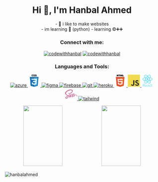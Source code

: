<h1 align="center">Hi 👋, I'm Hanbal Ahmed</h1>

<div align="center">
  - 🔭 i like to make websites <br>
  - im learning 🐍 (python)
  - learning ©➕➕
</div>

<h3 align="center">Connect with me:</h3>
<p align="center">
<a href="https://codepen.io/codewithhanbal" target="blank"><img align="center" src="https://cdn.jsdelivr.net/npm/simple-icons@3.0.1/icons/codepen.svg" alt="codewithhanbal" height="30" width="40" /></a>
<a href="https://www.youtube.com/c/codewithhanbal" target="blank"><img align="center" src="https://cdn.jsdelivr.net/npm/simple-icons@3.0.1/icons/youtube.svg" alt="codewithhanbal" height="30" width="40" /></a>
</p>

<h3 align="center">Languages and Tools:</h3>
<p align="center"> <a href="https://azure.microsoft.com/en-in/" target="_blank"> <img src="https://www.vectorlogo.zone/logos/microsoft_azure/microsoft_azure-icon.svg" alt="azure" width="40" height="40"/> </a> <a href="https://www.w3schools.com/css/" target="_blank"> <img src="https://raw.githubusercontent.com/devicons/devicon/master/icons/css3/css3-original-wordmark.svg" alt="css3" width="40" height="40"/> </a> <a href="https://www.figma.com/" target="_blank"> <img src="https://www.vectorlogo.zone/logos/figma/figma-icon.svg" alt="figma" width="40" height="40"/> </a> <a href="https://firebase.google.com/" target="_blank"> <img src="https://www.vectorlogo.zone/logos/firebase/firebase-icon.svg" alt="firebase" width="40" height="40"/> </a> <a href="https://git-scm.com/" target="_blank"> <img src="https://www.vectorlogo.zone/logos/git-scm/git-scm-icon.svg" alt="git" width="40" height="40"/> </a> <a href="https://heroku.com" target="_blank"> <img src="https://www.vectorlogo.zone/logos/heroku/heroku-icon.svg" alt="heroku" width="40" height="40"/> </a> <a href="https://www.w3.org/html/" target="_blank"> <img src="https://raw.githubusercontent.com/devicons/devicon/master/icons/html5/html5-original-wordmark.svg" alt="html5" width="40" height="40"/> </a> <a href="https://developer.mozilla.org/en-US/docs/Web/JavaScript" target="_blank"> <img src="https://raw.githubusercontent.com/devicons/devicon/master/icons/javascript/javascript-original.svg" alt="javascript" width="40" height="40"/> </a> <a href="https://reactjs.org/" target="_blank"> <img src="https://raw.githubusercontent.com/devicons/devicon/master/icons/react/react-original-wordmark.svg" alt="react" width="40" height="40"/> </a> <a href="https://sass-lang.com" target="_blank"> <img src="https://raw.githubusercontent.com/devicons/devicon/master/icons/sass/sass-original.svg" alt="sass" width="40" height="40"/> </a> <a href="https://tailwindcss.com/" target="_blank"> <img src="https://www.vectorlogo.zone/logos/tailwindcss/tailwindcss-icon.svg" alt="tailwind" width="40" height="40"/> </a> </p>

<p align="center">
<a href="https://github.com/hanbalahmed"><img src="https://github-readme-stats.vercel.app/api?username=SnowzNZ&card_width=300&border_radius=20&theme=tokyonight&hide_border=true" height="195" width="50%"><img src="https://github-readme-stats.vercel.app/api/top-langs/?username=SnowzNZ&layout=compact&border_radius=17&theme=tokyonight&hide_border=true" height="195" width="50%">
</a>
</p>

<p>&nbsp;<img align="center" src="https://github-readme-stats.vercel.app/api?username=hanbalahmed&show_icons=true&locale=en" alt="hanbalahmed" /></p>
